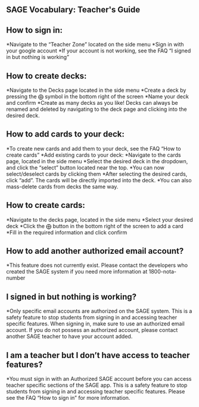 ## SAGE Vocabulary: Teacher's Guide

## How to sign in:
*Navigate to the “Teacher Zone” located on the side menu 
*Sign in with your google account
*If your account is not working, see the FAQ “I signed in but nothing is working”

## How to create decks:

*Navigate to the Decks page located in the side menu 
*Create a deck by pressing the ⨁ symbol in the bottom right of the screen
*Name your deck and confirm
*Create as many decks as you like! Decks can always be renamed and deleted by navigating to the deck page and clicking into the desired deck. 

## How to add cards to your deck:

*To create new cards and add them to your deck, see the FAQ “How to create cards”
*Add existing cards to your deck:
*Navigate to the cards page, located in the side menu
*Select the desired deck in the dropdown, and click the “select” button located near the top. 
*You can now select/deselect cards by clicking them
*After selecting the desired cards, click “add”. The cards will be directly imported into the deck. 
*You can also mass-delete cards from decks the same way. 

## How to create cards:

*Navigate to the decks page, located in the side menu
*Select your desired deck
*Click the ⨁ button in the bottom right of the screen to add a card
*Fill in the required information and click confirm 

## How to add another authorized email account?
*This feature does not currently exist. Please contact the developers who created the SAGE system if you need more information at 1800-nota-number

## I signed in but nothing is working?
*Only specific email accounts are authorized on the SAGE system. This is a safety feature to stop students from signing in and accessing teacher specific features. When signing in, make sure to use an authorized email account. If you do not possess an authorized account, please contact another SAGE teacher to have your account added.   

## I am a teacher but I don’t have access to teacher features?

*You must sign in with an Authorized SAGE account before you can access teacher specific sections of the SAGE app. This is a safety feature to stop students from signing in and accessing teacher specific features. Please see the FAQ “How to sign in” for more information.  
